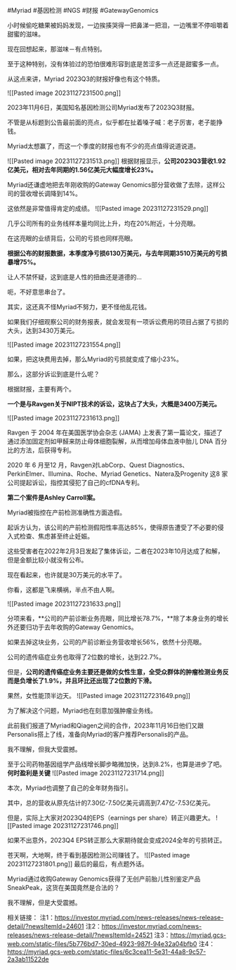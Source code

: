 #Myriad #基因检测 #NGS #财报 #GatewayGenomics


小时候偷吃糖果被妈妈发现，一边挨揍哭得一把鼻涕一把泪，一边嘴里不停咀嚼着甜蜜的滋味。

现在回想起来，那滋味－有点特别。

至于这种特别，没有体验过的恐怕很难形容到底是苦涩多一点还是甜蜜多一点。

从这点来讲，Myriad 2023Q3的财报好像也有这个特质。

![[Pasted image 20231127231500.png]]

2023年11月6日，美国知名基因检测公司Myriad发布了2023Q3财报。

不管是从标题到公告最前面的亮点，似乎都在扯着嗓子喊：老子厉害，老子能挣钱。

Myriad太想赢了，而这一个季度的财报也有不少的亮点值得说道说道。

![[Pasted image 20231127231513.png]]
根据财报显示，**公司2023Q3营收1.92亿美元，相对去年同期的1.56亿美元大幅度增长23%。**

Myriad还谦虚地把去年刚收购的Gateway Genomics部分营收做了去除，这样公司的营收增长调降到14%。

这依然是非常值得肯定的成绩。
![[Pasted image 20231127231529.png]]

几乎公司所有的业务线样本量均同比上升，均在20%附近，十分亮眼。

在这亮眼的业绩背后，公司的亏损也同样亮眼。

**根据公布的财报数据，本季度净亏损6130万美元，与去年同期3510万美元的亏损暴增75%。**

让人不禁怀疑，这到底是人性的扭曲还是道德的...

呃，不好意思串台了。

其实，这还真不怪Myriad不努力，更不怪他乱花钱。

如果我们仔细观察公司的财务报表，就会发现有一项诉讼费用的项目占据了亏损的大头，达到3430万美元。

![[Pasted image 20231127231554.png]]

如果，把这块费用去掉，那么Myriad的亏损就变成了缩小23%。

那么，这部分诉讼到底是什么呢？

根据财报，主要有两个。

**一个是与Ravgen关于NIPT技术的诉讼，这块占了大头，大概是3400万美元。**

![[Pasted image 20231127231613.png]]

Ravgen 于 2004 年在美国医学协会杂志 (JAMA) 上发表了第一篇论文，描述了通过添加固定剂如甲醛来防止母体细胞裂解，从而增加母体血液中胎儿 DNA 百分比的方法，后获得专利。

2020 年 6 月至12 月，Ravgen对LabCorp、Quest Diagnostics、PerkinElmer、Illumina、Roche、Myriad Genetics、Natera及Progenity 这8 家公司提起诉讼，指控其侵犯了自己的cfDNA专利。

**第二个案件是Ashley Carroll案。**

Myriad被指控在产前检测准确性方面造假。

起诉方认为，该公司的产前检测假阳性率高达85%，使得原告遭受了不必要的侵入式检查、焦虑甚至终止妊娠。

这些受害者在2022年2月3日发起了集体诉讼，二者在2023年10月达成了和解，但是金额比较小就没有公布。

现在看起来，也许就是30万美元的水平了。

你看，这都是飞来横祸，半点不由人啊。

![[Pasted image 20231127231633.png]]

分项来看，**公司的产前诊断业务亮眼，同比增长78.7%，**除了本身业务的增长外还要归功于去年收购的Gateway Genomics。

如果去掉这块业务，公司的产前诊断业务营收增长56%，依然十分亮眼。

公司的遗传癌症业务也取得了2位数的增长，达到22.7%。

但是，**公司的遗传癌症业务主要还是做的女性生意，全受众群体的肿瘤检测业务反而是负增长了1.9%，并且环比还出现了2位数的下滑。**

果然，女性能顶半边天。
![[Pasted image 20231127231649.png]]

为了解决这个问题，Myriad也在刻意加强肿瘤业务线。

此前我们报道了Myriad和Qiagen之间的合作，2023年11月16日他们又跟Personalis搭上了线，准备向Myriad的客户推荐Personalis的产品。

我不理解，但我大受震撼。

至于公司药物基因组学产品线增长脚步略微加快，达到8.2%，也算是进步了吧。
**何时盈利是关键**
![[Pasted image 20231127231714.png]]

本次，Myriad也调整了自己的全年财务指引。

其中，总的营收从原先估计的7.30亿-7.50亿美元调高到7.47亿-7.53亿美元。

但是，实际上大家对2023Q4的EPS（earnings per share）转正兴趣更大。
![[Pasted image 20231127231746.png]]

如果不出意外，2023Q4 EPS转正那么大家期待就会变成2024全年的亏损转正。

苍天啊，大地啊，终于看到基因检测公司赚钱了。
![[Pasted image 20231127231801.png]]
最后的最后，有点题外话。

Myriad通过收购Gateway Genomics获得了无创产前胎儿性别鉴定产品SneakPeak，这货在美国竟然是合法的？

我不理解，但是大受震撼。


相关链接：
注1：https://investor.myriad.com/news-releases/news-release-detail/?newsItemId=24601
注2：https://investor.myriad.com/news-releases/news-release-detail/?newsItemId=24521
注3：https://myriad.gcs-web.com/static-files/5b776bd7-30ed-4923-987f-94e32a04bfb0
注4：https://myriad.gcs-web.com/static-files/6c3cea11-5e31-44a8-9c57-2a3ab11522de
